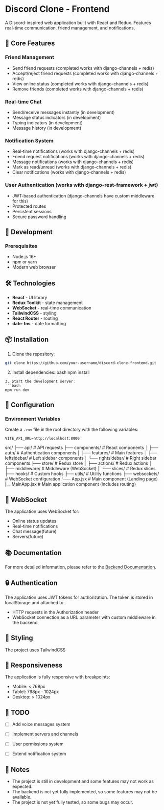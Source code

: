 # Discord Clone - Frontend

A Discord-inspired web application built with React and Redux. Features real-time communication, friend management, and notifications.

## 🌟 Core Features

### Friend Management
- Send friend requests (completed works with django-channels + redis)
- Accept/reject friend requests (completed works with django-channels + redis)
- View online status (completed works with django-channels + redis)
- Remove friends (completed works with django-channels + redis)

### Real-time Chat
- Send/receive messages instantly   (in development)
- Message status indicators          (in development)
- Typing indicators                 (in development)
- Message history                  (in development)

### Notification System
- Real-time notifications           (works with django-channels + redis)
- Friend request notifications       (works with django-channels + redis)
- Message notifications              (works with django-channels + redis)
- Mark as read/unread                (works with django-channels + redis)
- Clear notifications                (works with django-channels + redis)

### User Authentication      (works with django-rest-framework + jwt)
- JWT-based authentication   (django-channels have custom middleware for this)
- Protected routes
- Persistent sessions
- Secure password handling

## 🔧 Development

### Prerequisites
- Node.js 16+
- npm or yarn
- Modern web browser

## 🛠️ Technologies

- **React** - UI library
- **Redux Toolkit** - state management
- **WebSocket** - real-time communication
- **TailwindCSS** - styling
- **React Router** - routing
- **date-fns** - date formatting

## 📦 Installation

1. Clone the repository:
```bash
git clone https://github.com/your-username/discord-clone-frontend.git
```
2. Install dependencies:
bash
npm install
```
3. Start the development server:
```bash
npm run dev
```
## 🔧 Configuration

### Environment Variables

Create a `.env` file in the root directory with the following variables:

```
VITE_API_URL=http://localhost:8000
```

src/
├── api/ # API requests
├── components/ # React components
│ ├── auth/ # Authentication components
│ ├── features/ # Main features
│ ├── leftsidebar/ # Left sidebar components
│ └── rightsidebar/ # Right sidebar components
├── store/ # Redux store
│ ├── actions/ # Redux actions
│ ├── middleware/ # Middleware (WebSocket)
│ └── slices/ # Redux slices
├── hooks/ # Custom hooks
├── utils/ # Utility functions
├── websockets/ # WebSocket configuration
└── App.jsx # Main component (Landing page)
|__ MainApp.jsx # Main application component (includes routing)


## 🔌 WebSocket

The application uses WebSocket for:
- Online status updates
- Real-time notifications
- Chat message(future)
- Servers(future)

## 📚 Documentation

For more detailed information, please refer to the [Backend Documentation](https://github.com/your-backend-repo/docs).

## 🔒 Authentication

The application uses JWT tokens for authorization. The token is stored in localStorage and attached to:
- HTTP requests in the Authorization header
- WebSocket connection as a URL parameter with custom middleware in the backend

## 🎨 Styling

The project uses TailwindCSS

## 📱 Responsiveness

The application is fully responsive with breakpoints:
- Mobile: < 768px
- Tablet: 768px - 1024px
- Desktop: > 1024px

## 📝 TODO

- [ ] Add voice messages system
- [ ] Implement servers and channels
- [ ] User permissions system
- [ ] Extend notification system


## 📝 Notes

- The project is still in development and some features may not work as expected.
- The backend is not yet fully implemented, so some features may not be available.
- The project is not yet fully tested, so some bugs may occur.

